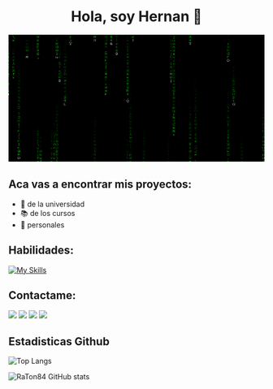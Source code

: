 <div align="center"> <h1>Hola, soy Hernan 👋</h1>

 <div align="center">      
        <img src="matrix.gif" alt="logo-unahur" width="700" height="250" />
    </div>
 </div>
 
## Aca vas a encontrar mis proyectos:
- 🏫 de la universidad
- 📚 de los cursos
- 💼 personales

## Habilidades:

[![My Skills](https://skillicons.dev/icons?i=java,spring,mysql,js,nodejs,html,css,bootstrap,git)](https://skillicons.dev)

## Contactame:

<a href="mailto:hjvilez@gmail.com">
<img src=https://skillicons.dev/icons?i=gmail /></a>
<a href="https://www.linkedin.com/in/hernan-viltez-434418297/">
<img src=https://skillicons.dev/icons?i=linkedin /></a>
<a href="https://github.com/RaTon84">
<img src=https://skillicons.dev/icons?i=github /></a>
<a href="https://discord.gg/pGRXqeKjFE">
<img src=https://skillicons.dev/icons?i=discord /></a>
</a>

## Estadisticas Github

![Top Langs](https://github-readme-stats.vercel.app/api/top-langs/?username=RaTon84&layout=compact&theme=dark)

![RaTon84 GitHub stats](https://github-readme-stats.vercel.app/api?username=RaTon84&hide=stars,issues,prs&show_icons=true&theme=dark)
<!--
**Her55/Her55** is a ✨ _special_ ✨ repository because its `README.md` (this file) appears on your GitHub profile.

Here are some ideas to get you started:

- 🔭 I’m currently working on ...
- 🌱 I’m currently learning ...
- 👯 I’m looking to collaborate on ...
- 🤔 I’m looking for help with ...
- 💬 Ask me about ...
- 📫 How to reach me: ...
- 😄 Pronouns: ...
- ⚡ Fun fact: ...
-->
